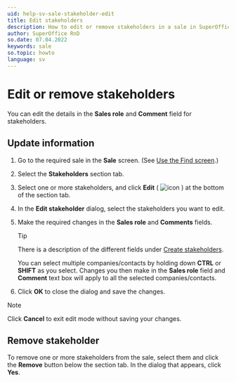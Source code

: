 ```yaml
---
uid: help-sv-sale-stakeholder-edit
title: Edit stakeholders
description: How to edit or remove stakeholders in a sale in SuperOffice.
author: SuperOffice RnD
so.date: 07.04.2022
keywords: sale
so.topic: howto
language: sv
---
```


# Edit or remove stakeholders

You can edit the details in the **Sales role** and **Comment** field for stakeholders.

## Update information

1. Go to the required sale in the **Sale** screen. (See [Use the Find screen][1].)

1. Select the **Stakeholders** section tab.

1. Select one or more stakeholders, and click **Edit** ( ![icon][img1] ) at the bottom of the section tab.

1. In the **Edit stakeholder** dialog, select the stakeholders you want to edit.

1. Make the required changes in the **Sales role** and **Comments** fields.

    > [!TIP]
    > There is a description of the different fields under [Create stakeholders][2].
    >
    > You can select multiple companies/contacts by holding down **CTRL** or **SHIFT** as you select. Changes you then make in the **Sales role** field and **Comment** text box will apply to all the selected companies/contacts.

1. Click **OK** to close the dialog and save the changes.

> [!NOTE]
> Click **Cancel** to exit edit mode without saving your changes.

## Remove stakeholder

To remove one or more stakeholders from the sale, select them and click the **Remove** button below the section tab. In the dialog that appears, click **Yes**.

<!-- Referenced links -->
[1]: ../../../search-options/learn/find-dialog.md
[2]: create.md

<!-- Referenced images -->
[img1]: ../../../../media/icons/marketing-and-forms/edit.png

